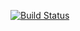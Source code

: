 [![Build Status](https://travis-ci.org/KepplerPl/url.svg?branch=master)](https://travis-ci.org/KepplerPl/url)